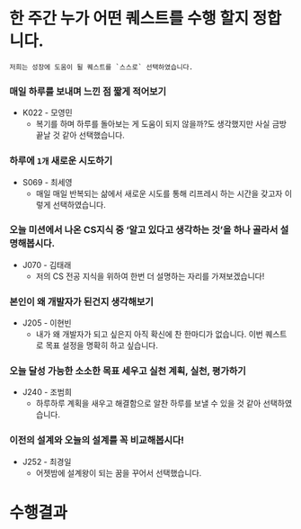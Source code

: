 # 한 주간 누가 어떤 퀘스트를 수행 할지 정합니다.

```
저희는 성장에 도움이 될 퀘스트를 `스스로` 선택하였습니다. 

```

### **매일 하루를 보내며 느낀 점 짧게 적어보기**

- K022 - 모영민
    - 복기를 하며 하루를 돌아보는 게 도움이 되지 않을까?도 생각했지만 사실 금방 끝날 것 같아 선택했습니다.

### **하루에 `1개` 새로운 시도하기**

- S069 - 최세영
    - 매일 매일 반복되는 삶에서 새로운 시도를 통해 리프레시 하는 시간을 갖고자 이렇게 선택하였습니다.

### **오늘 미션에서 나온 CS지식 중 ‘알고 있다고 생각하는 것’을 하나 골라서 설명해봅시다.**

- J070  - 김태래
    - 저의 CS 전공 지식을 위하여 한번 더 설명하는 자리를 가져보겠습니다!

### **본인이 왜 개발자가 된건지 생각해보기**

- J205 - 이현빈
    - 내가 왜 개발자가 되고 싶은지 아직 확신에 찬 한마디가 없습니다. 이번 퀘스트로 목표 설정을 명확히 하고 싶습니다.

### **오늘 달성 가능한 소소한 목표 세우고 실천 계획, 실천, 평가하기**

- J240 - 조범희
    - 하루하루 계획을 새우고 해결함으로 알찬 하루를 보낼 수 있을 것 같아 선택하였습니다.

### **이전의 설계와 오늘의 설계를 꼭 비교해봅시다!**

- J252 - 최경일
    - 어젯밤에 설계왕이 되는 꿈을 꾸어서 선택했습니다.

# 수행결과
